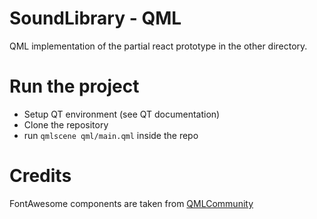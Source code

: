 # SoundLibrary - QML
QML implementation of the partial react prototype in the other directory.

# Run the project
- Setup QT environment (see QT documentation)
- Clone the repository
- run `qmlscene qml/main.qml` inside the repo

# Credits
FontAwesome components are taken from [QMLCommunity](https://github.com/QMLCommunity/font-awesome-qml)
